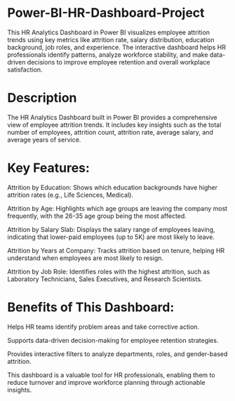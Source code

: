 # Power-BI-HR-Dashboard-Project
This HR Analytics Dashboard in Power BI visualizes employee attrition trends using key metrics like attrition rate, salary distribution, education background, job roles, and experience. The interactive dashboard helps HR professionals identify patterns, analyze workforce stability, and make data-driven decisions to improve employee retention and overall workplace satisfaction.

# Description

The HR Analytics Dashboard built in Power BI provides a comprehensive view of employee attrition trends. It includes key insights such as the total number of employees, attrition count, attrition rate, average salary, and average years of service.

# Key Features:

Attrition by Education: Shows which education backgrounds have higher attrition rates (e.g., Life Sciences, Medical).

Attrition by Age: Highlights which age groups are leaving the company most frequently, with the 26-35 age group being the most affected.

Attrition by Salary Slab: Displays the salary range of employees leaving, indicating that lower-paid employees (up to 5K) are most likely to leave.

Attrition by Years at Company: Tracks attrition based on tenure, helping HR understand when employees are most likely to resign.

Attrition by Job Role: Identifies roles with the highest attrition, such as Laboratory Technicians, Sales Executives, and Research Scientists.


# Benefits of This Dashboard:

Helps HR teams identify problem areas and take corrective action.

Supports data-driven decision-making for employee retention strategies.

Provides interactive filters to analyze departments, roles, and gender-based attrition.


This dashboard is a valuable tool for HR professionals, enabling them to reduce turnover and improve workforce planning through actionable insights.

